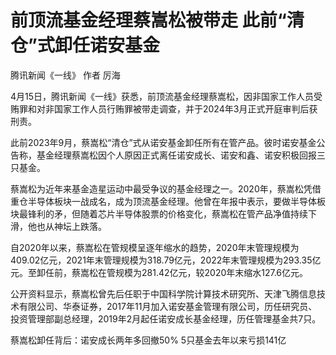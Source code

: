 # 前顶流基金经理蔡嵩松被带走 此前“清仓”式卸任诺安基金

腾讯新闻《一线》 作者 厉海

4月15日，腾讯新闻《一线》获悉，前顶流基金经理蔡嵩松，因非国家工作人员受贿罪和对非国家工作人员行贿罪被带走调查，并于2024年3月正式开庭审判后获刑责。

此前2023年9月，蔡嵩松“清仓”式从诺安基金卸任所有在管产品。彼时诺安基金公告称，基金经理蔡嵩松因个人原因正式离任诺安成长、诺安和鑫、诺安积极回报三只基金。

蔡嵩松为近年来基金造星运动中最受争议的基金经理之一。2020年，蔡嵩松凭借重仓半导体板块一战成名，成为顶流基金经理。他曾在年报中表示，要做半导体板块最锋利的矛，但随着芯片半导体股票的价格变化，蔡嵩松在管产品净值持续下滑，他也从神坛上跌落。

自2020年以来，蔡嵩松在管规模呈逐年缩水的趋势，2020年末管理规模为409.02亿元，2021年末管理规模为318.79亿元，2022年末管理规模为293.35亿元。至卸任前，蔡嵩松在管规模为281.42亿元，较2020年末缩水127.6亿元。

公开资料显示，蔡嵩松曾先后任职于中国科学院计算技术研究所、天津飞腾信息技术有限公司、华泰证券，2017年11月加入诺安基金管理有限公司，历任研究员、投资管理部副总经理，2019年2月起任诺安成长基金经理，历任管理基金共7只。

蔡嵩松卸任背后：诺安成长两年多回撤50% 5只基金去年以来亏损141亿

